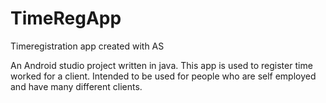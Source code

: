 # TimeRegApp
Timeregistration app created with AS

An Android studio project written in java. 
This app is used to register time worked for a client. Intended to be used for people who are self employed and have many different clients.
